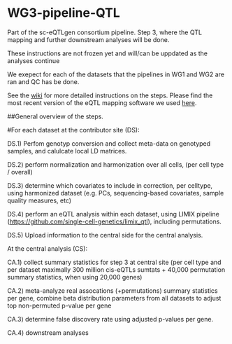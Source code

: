 # WG3-pipeline-QTL
Part of the sc-eQTLgen consortium pipeline. Step 3, where the QTL mapping and further downstream analyses will be done.

These instructions are not frozen yet and will/can be uppdated as the analyses continue

We exepect for each of the datasets that the pipelines in WG1 and WG2 are ran and QC has be done.

See the [wiki](https://github.com/sc-eQTLgen-consortium/WG3-pipeline-QTL/wiki) for more detailed instructions on the steps.
Please find the most recent version of the eQTL mapping software we used [here](https://github.com/single-cell-genetics/limix_qtl/wiki).

##General overview of the steps.

#For each dataset at the contributor site (DS):

DS.1) Perfom genotyp conversion and collect meta-data on genotyped samples, and calulcate local LD matrices.

DS.2) perform normalization and harmonization over all cells, (per cell type / overall)

DS.3) determine which covariates to include in correction, per celltype, using harmonized dataset (e.g. PCs, sequencing-based covariates, sample quality measures, etc)

DS.4) perform an eQTL analysis within each dataset, using LIMIX pipeline (https://github.com/single-cell-genetics/limix_qtl), including permutations.

DS.5) Upload information to the central side for the central analysis.

At the central analysis (CS):

CA.1) collect summary statistics for step 3 at central site (per cell type and per dataset maximally 300 million cis-eQTLs sumtats + 40,000 permutation summary statistics, when using 20,000 genes)

CA.2) meta-analyze real assocations (+permutations) summary statistics per gene, combine beta distribution parameters from all datasets to adjust top non-permuted p-value per gene

CA.3) determine false discovery rate using adjusted p-values per gene.

CA.4) downstream analyses

